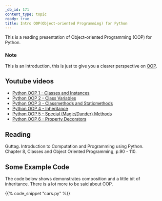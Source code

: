 ```yaml
---
_db_id: 171
content_type: topic
ready: true
title: Intro OOP(Object-oriented Programming) for Python
---
```


This is a reading presentation of Object-oriented Programming (OOP) for Python.

### Note

This is an introduction, this is just to give you a clearer perspective on [OOP](https://drive.google.com/file/d/1DzMx2P8xSBCp3HdTU8KgXXRNUA3GaXga/view?usp=).

## Youtube videos

- [Python OOP 1 - Classes and Instances](https://youtu.be/ZDa-Z5JzLYM)
- [Python OOP 2 - Class Variables](https://youtu.be/BJ-VvGyQxho)
- [Python OOP 3 - Classmethods and Staticmethods](https://youtu.be/rq8cL2XMM5M)
- [Python OOP 4 - Inheritance](https://youtu.be/RSl87lqOXDE)
- [Python OOP 5 - Special (Magic/Dunder) Methods](https://youtu.be/3ohzBxoFHAY)
- [Python OOP 6 - Property Decorators](https://youtu.be/jCzT9XFZ5bw)

## Reading

Guttag. Introduction to Computation and Programming using Python. Chapter 8, Classes and Object Oriented Programming, p.90 - 110.

## Some Example Code

The code below shows demonstrates composition and a little bit of inheritance. There is a lot more to be said about OOP.

{{% code_snippet "cars.py" %}}